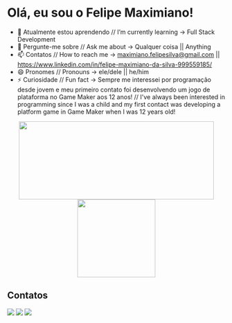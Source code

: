 <h1>Olá, eu sou o Felipe Maximiano!</h1>

- 🌱 Atualmente estou aprendendo // I’m currently learning -> Full Stack Development
- 💬 Pergunte-me sobre // Ask me about -> Qualquer coisa || Anything
- 📫 Contatos // How to reach me -> maximiano.felipesilva@gmail.com || https://www.linkedin.com/in/felipe-maximiano-da-silva-999559185/
- 😄 Pronomes // Pronouns -> ele/dele || he/him
- ⚡ Curiosidade // Fun fact -> Sempre me interessei por programação desde jovem e meu primeiro contato foi desenvolvendo um jogo de plataforma no Game Maker aos 12 anos! // I've always been interested in programming since I was a child and my first contact was developing a platform game in Game Maker when I was 12 years old!

<center>
<div>
<!-- <a href="https://github.com/FelipeMaximianoSilva"> --> 
<img height="180em" width="450px" src="https://github-readme-stats.vercel.app/api?username=FelipeMaximianoSilva&show_icons=true&theme=gotham"/>
<img height="180em" src="https://github-readme-stats.vercel.app/api/top-langs/?username=FelipeMaximianoSilva&layout=compact&theme=gotham"/>
</div>
</center
<br>
  
  <h2>Contatos</h2>

<div display="flex">
  <a href="google.com"><img src="https://img.shields.io/badge/WhatsApp-25D366?style=for-the-badge&logo=whatsapp&logoColor=white"></a>
  <a href="https://www.linkedin.com/in/felipe-maximiano-da-silva-999559185/"><img src="https://img.shields.io/badge/LinkedIn-0077B5?style=for-the-badge&logo=linkedin&logoColor=white"></a>
  <a href="https://github.com/FelipeMaximianoSilva"><img src="https://img.shields.io/badge/GitHub-100000?style=for-the-badge&logo=github&logoColor=white"></a>
</div>
